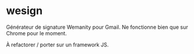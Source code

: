 # wesign

Générateur de signature Wemanity pour Gmail.
Ne fonctionne bien que sur Chrome pour le moment. 

À refactorer / porter sur un framework JS.
